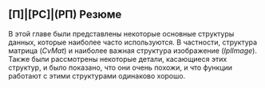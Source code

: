 ## [П]|[РС]|(РП) Резюме

В этой главе были представлены некоторые основные структуры данных, которые наиболее часто используются. В частности, структура матрица (*CvMat*) и наиболее важная структура изображение (*IplImage*). Также были рассмотрены некоторые детали, касающиеся этих структур, и было показано, что они очень похожи, и что функции работают с этими структурами одинаково хорошо.

